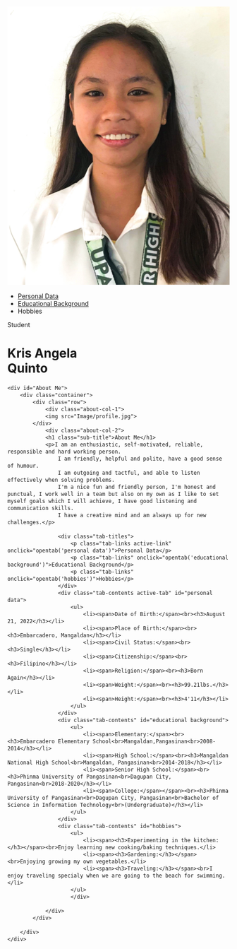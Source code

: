 <!DOCTYPE html>
<html lang="en">
<head>
    <meta charset="UTF-8">
    <meta name="viewport" content="width=device-width, initial-scale=1.0">
    <title>My Personal Portfolio Website</title>
    <link rel="stylesheet" href="style.css">
</head>
<body>
    <div id="header">
        <div class="container">
            <nav>
                <img src="Image/Screenshot 2023-07-25 23.35.06.png" class="logo">
                <ul>
                    <li><a href="#">Personal Data</a></li>
                    <li><a href="#">Educational Background</a></li>
                    <li><a hr ef="#">Hobbies</a></li>
                </ul>
            </nav>
            <div class="header-text">
                <p>Student</p>
                <h1>Kris Angela </span><br> Quinto</h1>
            </div>
        </div>
    </div>
    
    <div id="About Me">
        <div class="container">
            <div class="row">
                <div class="about-col-1">
                <img src="Image/profile.jpg">
            </div> 
                <div class="about-col-2">
                <h1 class="sub-title">About Me</h1>
                <p>I am an enthusiastic, self-motivated, reliable, responsible and hard working person.
                    I am friendly, helpful and polite, have a good sense of humour.
                    I am outgoing and tactful, and able to listen effectively when solving problems.
                    I'm a nice fun and friendly person, I'm honest and punctual, I work well in a team but also on my own as I like to set myself goals which I will achieve, I have good listening and communication skills.
                    I have a creative mind and am always up for new challenges.</p>

                    <div class="tab-titles">
                        <p class="tab-links active-link" onclick="opentab('personal data')">Personal Data</p>
                        <p class="tab-links" onclick="opentab('educational background')">Educational Background</p>
                        <p class="tab-links" onclick="opentab('hobbies')">Hobbies</p>
                    </div>
                    <div class="tab-contents active-tab" id="personal data">
                        <ul>
                            <li><span>Date of Birth:</span><br><h3>August 21, 2022</h3></li>
                            <li><span>Place of Birth:</span><br><h3>Embarcadero, Mangaldan</h3></li>
                            <li><span>Civil Status:</span><br><h3>Single</h3></li>
                            <li><span>Citizenship:</span><br><h3>Filipino</h3></li>
                            <li><span>Religion:</span><br><h3>Born Again</h3></li>
                            <li><span>Weight:</span><br><h3>99.21lbs.</h3></li>
                            <li><span>Height:</span><br><h3>4'11</h3></li>
                        </ul>
                    </div>
                    <div class="tab-contents" id="educational background">
                        <ul>
                            <li><span>Elementary:</span><br><h3>Embarcadero Elementary School<br>Mangaldan,Pangasinan<br>2008-2014</h3></li>
                            <li><span>High School:</span><br><h3>Mangaldan National High School<br>Mangaldan, Pangasinan<br>2014-2018</h3></li>
                            <li><span>Senior High School:</span><br><h3>Phinma University of Pangasinan<br>Dagupan City, Pangasinan<br>2018-2020</h3></li>
                            <li><span>College:</span></span><br><h3>Phinma University of Pangasinan<br>Dagupan City, Pangasinan<br>Bachelor of Science in Information Technology<br>(Undergraduate)</h3></li>
                        </ul>
                    </div>
                    <div class="tab-contents" id="hobbies">
                        <ul>
                            <li><span><h3>Experimenting in the kitchen:</h3></span><br>Enjoy learning new cooking/baking techniques.</li>
                            <li><span><h3>Gardening:</h3></span><br>Enjoying growing my own vegetables.</li>      
                            <li><span><h3>Traveling:</h3></span><br>I enjoy traveling specialy when we are going to the beach for swimming.</li>                       
                        </ul>
                        </div>
                
                </div>
            </div>

        </div>
    </div>
<script>

    var tablinks = document.getElementsByClassName("tab-links");
    var tabcontents = document.getElementsByClassName("tab-contents");
  
    function opentab(tabname){
        for(tablink of tablinks){
            tablink.classList.remove("active-link");
        }
        for(tabcontent of tabcontents){
            tabcontent.classList.remove("active-tab");
        }
        event.currentTarget.classList.add("active-link");
        document.getElementById(tabname).classList.add("active-tab");



    }


</script>

</body>
</html>
